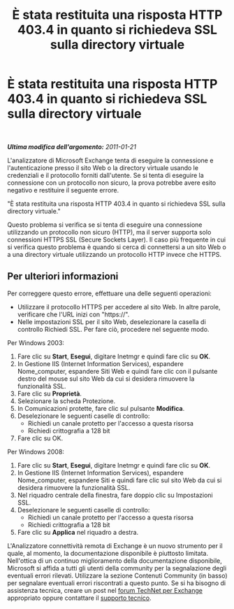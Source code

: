 ﻿---
title: È stata restituita una risposta HTTP 403.4 in quanto si richiedeva SSL sulla directory virtuale
TOCTitle: È stata restituita una risposta HTTP 403.4 in quanto si richiedeva SSL sulla directory virtuale
ms:assetid: 1ce88d57-a5e6-4797-b3fe-1ba0f2410f11
ms:mtpsurl: https://technet.microsoft.com/it-it/library/Dd439365(v=EXCHG.80)
ms:contentKeyID: 27341526
ms.date: 10/25/2013
mtps_version: v=EXCHG.80
_tocRel: dd439364(v=exchg.80)/toc.json
ms.translationtype: HT
---

# È stata restituita una risposta HTTP 403.4 in quanto si richiedeva SSL sulla directory virtuale

 

_**Ultima modifica dell'argomento:** 2011-01-21_

L'analizzatore di Microsoft Exchange tenta di eseguire la connessione e l'autenticazione presso il sito Web o la directory virtuale usando le credenziali e il protocollo forniti dall'utente. Se si tenta di eseguire la connessione con un protocollo non sicuro, la prova potrebbe avere esito negativo e restituire il seguente errore.

"È stata restituita una risposta HTTP 403.4 in quanto si richiedeva SSL sulla directory virtuale."

Questo problema si verifica se si tenta di eseguire una connessione utilizzando un protocollo non sicuro (HTTP), ma il server supporta solo connessioni HTTPS SSL (Secure Sockets Layer). Il caso più frequente in cui si verifica questo problema è quando si cerca di connettersi a un sito Web o a una directory virtuale utilizzando un protocollo HTTP invece che HTTPS.

## Per ulteriori informazioni

Per correggere questo errore, effettuare una delle seguenti operazioni:

  - Utilizzare il protocollo HTTPS per accedere al sito Web. In altre parole, verificare che l'URL inizi con "https://".  
  - Nelle impostazioni SSL per il sito Web, deselezionare la casella di controllo Richiedi SSL. Per fare ciò, procedere nel seguente modo.  

Per Windows 2003:

1.  Fare clic su **Start**, **Esegui**, digitare Inetmgr e quindi fare clic su **OK**.  
2.  In Gestione IIS (Internet Information Services), espandere Nome\_computer, espandere Siti Web e quindi fare clic con il pulsante destro del mouse sul sito Web da cui si desidera rimuovere la funzionalità SSL.  
3.  Fare clic su **Proprietà**.  
4.  Selezionare la scheda Protezione.  
5.  In Comunicazioni protette, fare clic sul pulsante **Modifica**.  
6.  Deselezionare le seguenti caselle di controllo:  
      - Richiedi un canale protetto per l'accesso a questa risorsa  
      - Richiedi crittografia a 128 bit  
7.  Fare clic su OK.  

Per Windows 2008:

1.  Fare clic su **Start**, **Esegui**, digitare Inetmgr e quindi fare clic su **OK**.  
2.  In Gestione IIS (Internet Information Services), espandere Nome\_computer, espandere Siti e quindi fare clic sul sito Web da cui si desidera rimuovere la funzionalità SSL.  
3.  Nel riquadro centrale della finestra, fare doppio clic su Impostazioni SSL.  
4.  Deselezionare le seguenti caselle di controllo:  
      - Richiedi un canale protetto per l'accesso a questa risorsa  
      - Richiedi crittografia a 128 bit  
5.  Fare clic su **Applica** nel riquadro a destra.  

L'Analizzatore connettività remota di Exchange è un nuovo strumento per il quale, al momento, la documentazione disponibile è piuttosto limitata. Nell'ottica di un continuo miglioramento della documentazione disponibile, Microsoft si affida a tutti gli utenti della community per la segnalazione degli eventuali errori rilevati. Utilizzare la sezione Contenuti Community (in basso) per segnalare eventuali errori riscontrati a questo punto. Se si ha bisogno di assistenza tecnica, creare un post nel [forum TechNet per Exchange](http://go.microsoft.com/fwlink/?linkid=73420) appropriato oppure contattare il [supporto tecnico](http://go.microsoft.com/fwlink/?linkid=8158).


